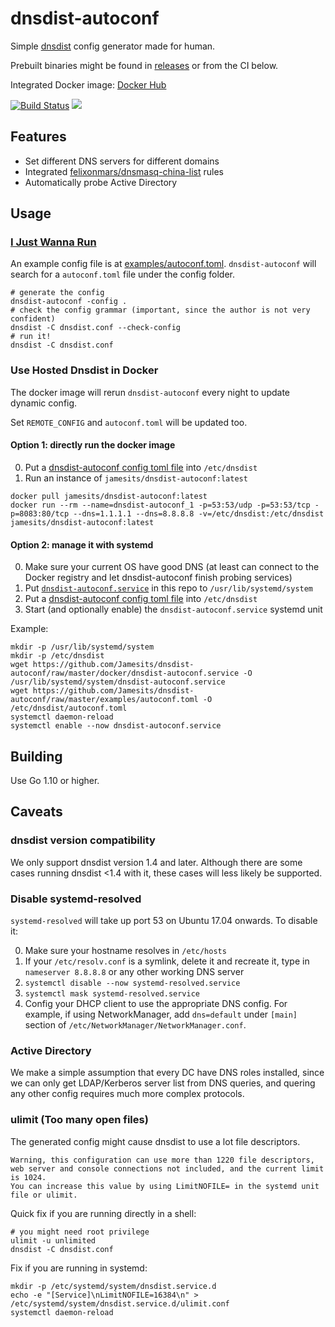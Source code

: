 # dnsdist-autoconf

Simple [dnsdist](https://dnsdist.org) config generator made for human.

Prebuilt binaries might be found in [releases](https://github.com/Jamesits/dnsdist-autoconf/releases) or from the CI below.

Integrated Docker image: [Docker Hub](https://hub.docker.com/r/jamesits/dnsdist-autoconf)

[![Build Status](https://dev.azure.com/nekomimiswitch/General/_apis/build/status/dnsdist-autoconf?branchName=master)](https://dev.azure.com/nekomimiswitch/General/_build/latest?definitionId=39?branchName=master) [![](https://images.microbadger.com/badges/image/jamesits/dnsdist-autoconf.svg)](https://microbadger.com/images/jamesits/dnsdist-autoconf "Get your own image badge on microbadger.com")

## Features

* Set different DNS servers for different domains
* Integrated [felixonmars/dnsmasq-china-list](https://github.com/felixonmars/dnsmasq-china-list) rules
* Automatically probe Active Directory 

## Usage

### [I Just Wanna Run](https://www.youtube.com/watch?v=HrWnfx8uRPw)

An example config file is at [examples/autoconf.toml](examples/autoconf.toml). `dnsdist-autoconf` will search for a `autoconf.toml` file under the config folder.

```shell
# generate the config
dnsdist-autoconf -config .
# check the config grammar (important, since the author is not very confident)
dnsdist -C dnsdist.conf --check-config
# run it!
dnsdist -C dnsdist.conf
```

### Use Hosted Dnsdist in Docker

The docker image will rerun `dnsdist-autoconf` every night to update dynamic config.

Set `REMOTE_CONFIG` and `autoconf.toml` will be updated too.

#### Option 1: directly run the docker image

0. Put a [dnsdist-autoconf config toml file](examples/autoconf.toml) into `/etc/dnsdist`
1. Run an instance of `jamesits/dnsdist-autoconf:latest`

```shell
docker pull jamesits/dnsdist-autoconf:latest
docker run --rm --name=dnsdist-autoconf_1 -p=53:53/udp -p=53:53/tcp -p=8083:80/tcp --dns=1.1.1.1 --dns=8.8.8.8 -v=/etc/dnsdist:/etc/dnsdist jamesits/dnsdist-autoconf:latest
```

#### Option 2: manage it with systemd

0. Make sure your current OS have good DNS (at least can connect to the Docker registry and let dnsdist-autoconf finish probing services)
1. Put [`dnsdist-autoconf.service`](docker/dnsdist-autoconf.service) in this repo to `/usr/lib/systemd/system`
2. Put a [dnsdist-autoconf config toml file](examples/autoconf.toml) into `/etc/dnsdist`
3. Start (and optionally enable) the `dnsdist-autoconf.service` systemd unit

Example:

```shell
mkdir -p /usr/lib/systemd/system
mkdir -p /etc/dnsdist
wget https://github.com/Jamesits/dnsdist-autoconf/raw/master/docker/dnsdist-autoconf.service -O /usr/lib/systemd/system/dnsdist-autoconf.service
wget https://github.com/Jamesits/dnsdist-autoconf/raw/master/examples/autoconf.toml -O /etc/dnsdist/autoconf.toml
systemctl daemon-reload
systemctl enable --now dnsdist-autoconf.service
```

## Building

Use Go 1.10 or higher.

## Caveats

### dnsdist version compatibility

We only support dnsdist version 1.4 and later. Although there are some cases running dnsdist <1.4 with it, these cases will less likely be supported.

### Disable systemd-resolved

`systemd-resolved` will take up port 53 on Ubuntu 17.04 onwards. To disable it:

0. Make sure your hostname resolves in `/etc/hosts`
1. If your `/etc/resolv.conf` is a symlink, delete it and recreate it, type in `nameserver 8.8.8.8` or any other working DNS server
2. `systemctl disable --now systemd-resolved.service`
3. `systemctl mask systemd-resolved.service`
4. Config your DHCP client to use the appropriate DNS config. For example, if using NetworkManager, add `dns=default` under `[main]` section of `/etc/NetworkManager/NetworkManager.conf`.

### Active Directory

We make a simple assumption that every DC have DNS roles installed, since we can only get LDAP/Kerberos server list from DNS queries, and quering any other config requires much more complex protocols. 

### ulimit (Too many open files)

The generated config might cause dnsdist to use a lot file descriptors.

```
Warning, this configuration can use more than 1220 file descriptors, web server and console connections not included, and the current limit is 1024.
You can increase this value by using LimitNOFILE= in the systemd unit file or ulimit.
```

Quick fix if you are running directly in a shell:

```shell
# you might need root privilege
ulimit -u unlimited
dnsdist -C dnsdist.conf
```

Fix if you are running in systemd:

```shell
mkdir -p /etc/systemd/system/dnsdist.service.d
echo -e "[Service]\nLimitNOFILE=16384\n" > /etc/systemd/system/dnsdist.service.d/ulimit.conf
systemctl daemon-reload
```
